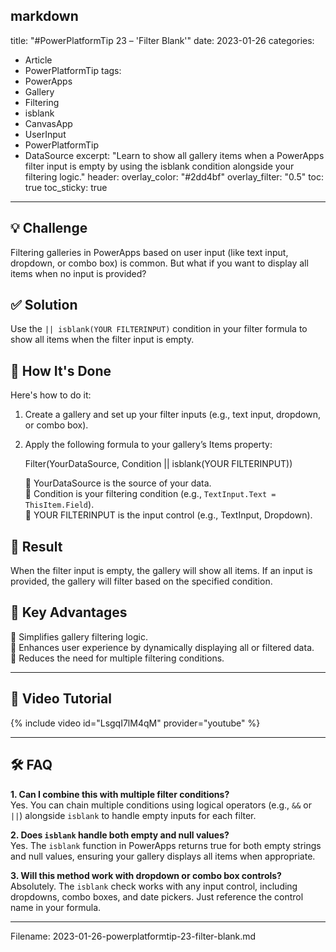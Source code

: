 markdown
---
title: "#PowerPlatformTip 23 – 'Filter Blank'"
date: 2023-01-26
categories:
  - Article
  - PowerPlatformTip
tags:
  - PowerApps
  - Gallery
  - Filtering
  - isblank
  - CanvasApp
  - UserInput
  - PowerPlatformTip
  - DataSource
excerpt: "Learn to show all gallery items when a PowerApps filter input is empty by using the isblank condition alongside your filtering logic."
header:
  overlay_color: "#2dd4bf"
  overlay_filter: "0.5"
toc: true
toc_sticky: true
---

## 💡 Challenge
Filtering galleries in PowerApps based on user input (like text input, dropdown, or combo box) is common. But what if you want to display all items when no input is provided?

## ✅ Solution
Use the `|| isblank(YOUR FILTERINPUT)` condition in your filter formula to show all items when the filter input is empty.

## 🔧 How It's Done
Here's how to do it:
1. Create a gallery and set up your filter inputs (e.g., text input, dropdown, or combo box).  
2. Apply the following formula to your gallery’s Items property:  
   
   Filter(YourDataSource, Condition || isblank(YOUR FILTERINPUT))
     
   🔸 YourDataSource is the source of your data.  
   🔸 Condition is your filtering condition (e.g., `TextInput.Text = ThisItem.Field`).  
   🔸 YOUR FILTERINPUT is the input control (e.g., TextInput, Dropdown).

## 🎉 Result
When the filter input is empty, the gallery will show all items. If an input is provided, the gallery will filter based on the specified condition.

## 🌟 Key Advantages
🔸 Simplifies gallery filtering logic.  
🔸 Enhances user experience by dynamically displaying all or filtered data.  
🔸 Reduces the need for multiple filtering conditions.

---

## 🎥 Video Tutorial
{% include video id="LsgqI7lM4qM" provider="youtube" %}

---

## 🛠️ FAQ
**1. Can I combine this with multiple filter conditions?**  
Yes. You can chain multiple conditions using logical operators (e.g., `&&` or `||`) alongside `isblank` to handle empty inputs for each filter.

**2. Does `isblank` handle both empty and null values?**  
Yes. The `isblank` function in PowerApps returns true for both empty strings and null values, ensuring your gallery displays all items when appropriate.

**3. Will this method work with dropdown or combo box controls?**  
Absolutely. The `isblank` check works with any input control, including dropdowns, combo boxes, and date pickers. Just reference the control name in your formula.

---


Filename: 2023-01-26-powerplatformtip-23-filter-blank.md